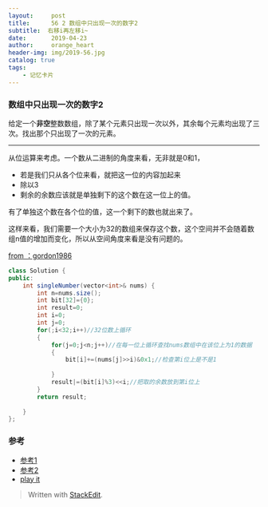 ```yaml
---
layout:     post
title:      56 2 数组中只出现一次的数字2
subtitle:  右移i再左移i~
date:       2019-04-23
author:     orange_heart
header-img: img/2019-56.jpg
catalog: true
tags:
    - 记忆卡片
---
```


###   数组中只出现一次的数字2

给定一个**非空**整数数组，除了某个元素只出现一次以外，其余每个元素均出现了三次。找出那个只出现了一次的元素。

-----------


从位运算来考虑。一个数从二进制的角度来看，无非就是0和1，

- 若是我们只从各个位来看，就把这一位的内容加起来
- 除以3
- 剩余的余数应该就是单独剩下的这个数在这一位上的值。

有了单独这个数在各个位的值，这一个剩下的数也就出来了。

这样来看，我们需要一个大小为32的数组来保存这个数，这个空间并不会随着数组n值的增加而变化，所以从空间角度来看是没有问题的。

[from ：gordon1986 ](https://blog.csdn.net/u011960402/article/details/17750993)


```java
class Solution {
public:
    int singleNumber(vector<int>& nums) {
        int n=nums.size();
        int bit[32]={0};
        int result=0;
        int i=0;
        int j=0;
        for(;i<32;i++)//32位数上循环
        {
            for(j=0;j<n;j++)//在每一位上循环查找nums数组中在该位上为1的数据
            {
                bit[i]+=(nums[j]>>i)&0x1;//检查第i位上是不是1
                
            }
            result|=(bit[i]%3)<<i;//把取的余数放到第i位上
        }
        return result;
        
    }
};
```



### 参考

- [参考1](https://github.com/zhedahht/CodingInterviewChinese2)
- [参考2](https://github.com/gatieme/CodingInterviews)
- [play it](https://leetcode-cn.com/problems/single-number-ii/)




> Written with [StackEdit](https://stackedit.io/).

<head>
    <script src="https://cdn.mathjax.org/mathjax/latest/MathJax.js?config=TeX-AMS-MML_HTMLorMML" type="text/javascript"></script>
    <script type="text/x-mathjax-config">
        MathJax.Hub.Config({
            tex2jax: {
            skipTags: ['script', 'noscript', 'style', 'textarea', 'pre'],
            inlineMath: [['$','$']]
            }
        });
    </script>
</head>
<!--stackedit_data:
eyJoaXN0b3J5IjpbMTA1MTUwNzI5NCw5OTM0MjU3ODQsMjI5Nz
Y5NzMwLC0xNDU0ODc5MTY2XX0=
-->